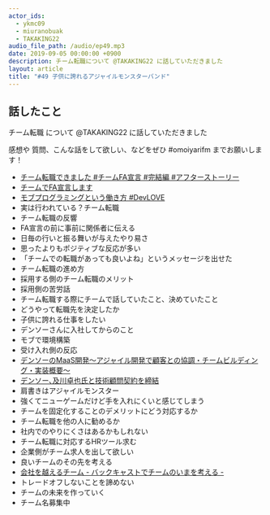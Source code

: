 ```yaml
---
actor_ids:
  - ykmc09
  - miuranobuak
  - TAKAKING22
audio_file_path: /audio/ep49.mp3
date: 2019-09-05 00:00:00 +0900
description: チーム転職について @TAKAKING22 に話していただきました
layout: article
title: "#49 子供に誇れるアジャイルモンスターバンド"
---
```


## 話したこと
チーム転職 について @TAKAKING22 に話していただきました

感想や 質問、こんな話をして欲しい、などをぜひ #omoiyarifm までお願いします！

- [チーム転職できました #チームFA宣言 #完結編 #アフターストーリー](https://takaking22.com/2019/teamfa-done/)
- [チームでFA宣言します](https://takaking22.com/2019/team-fa-declaration/)
- [モブプログラミングという働き方 #DevLOVE](https://speakerdeck.com/takaking22/mobupuroguramingutoiudong-kifang-number-devlove)
- 実は行われている？チーム転職
- チーム転職の反響
- FA宣言の前に事前に関係者に伝える
- 日毎の行いと振る舞いが与えたやり易さ
- 思ったよりもポジティブな反応が多い
- 「チームでの転職があっても良いよね」というメッセージを出せた
- チーム転職の進め方
- 採用する側のチーム転職のメリット
- 採用側の苦労話
- チーム転職する際にチームで話していたこと、決めていたこと
- どうやって転職先を決定したか
- 子供に誇れる仕事をしたい
- デンソーさんに入社してからのこと
- モブで環境構築
- 受け入れ側の反応
- [デンソーのMaaS開発～アジャイル開発で顧客との協調・チームビルディング・実装概要～](https://www.slideshare.net/devsumi/15d2maas)
- [デンソー､及川卓也氏と技術顧問契約を締結](https://www.denso.com/jp/ja/news/news-releases/2018/20180209-01/)
- 肩書きはアジャイルモンスター
- 強くてニューゲームだけど手を入れにくいと感じてしまう
- チームを固定化することのデメリットにどう対応するか
- チーム転職を他の人に勧めるか
- 社内でのやりにくさはあるかもしれない
- チーム転職に対応するHRツール求む
- 企業側がチーム求人を出して欲しい
- 良いチームのその先を考える
- [会社を越えるチーム - バックキャストでチームのいまを考える -](https://confengine.com/regional-scrum-gathering-tokyo-2020/proposal/11846/-)
- トレードオフしないことを諦めない
- チームの未来を作っていく
- チーム名募集中
